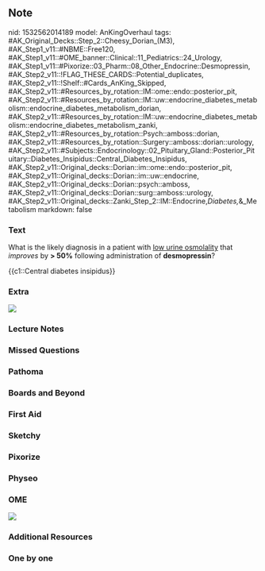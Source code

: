 ## Note
nid: 1532562014189
model: AnKingOverhaul
tags: #AK_Original_Decks::Step_2::Cheesy_Dorian_(M3), #AK_Step1_v11::#NBME::Free120, #AK_Step1_v11::#OME_banner::Clinical::11_Pediatrics::24_Urology, #AK_Step1_v11::#Pixorize::03_Pharm::08_Other_Endocrine::Desmopressin, #AK_Step2_v11::!FLAG_THESE_CARDS::Potential_duplicates, #AK_Step2_v11::!Shelf::#Cards_AnKing_Skipped, #AK_Step2_v11::#Resources_by_rotation::IM::ome::endo::posterior_pit, #AK_Step2_v11::#Resources_by_rotation::IM::uw::endocrine_diabetes_metabolism::endocrine_diabetes_metabolism_dorian, #AK_Step2_v11::#Resources_by_rotation::IM::uw::endocrine_diabetes_metabolism::endocrine_diabetes_metabolism_zanki, #AK_Step2_v11::#Resources_by_rotation::Psych::amboss::dorian, #AK_Step2_v11::#Resources_by_rotation::Surgery::amboss::dorian::urology, #AK_Step2_v11::#Subjects::Endocrinology::02_Pituitary_Gland::Posterior_Pituitary::Diabetes_Insipidus::Central_Diabetes_Insipidus, #AK_Step2_v11::Original_decks::Dorian::im::ome::endo::posterior_pit, #AK_Step2_v11::Original_decks::Dorian::im::uw::endocrine, #AK_Step2_v11::Original_decks::Dorian::psych::amboss, #AK_Step2_v11::Original_decks::Dorian::surg::amboss::urology, #AK_Step2_v11::Original_decks::Zanki_Step_2::IM::Endocrine,_Diabetes,_&_Metabolism
markdown: false

### Text
What is the likely diagnosis in a patient with <u>low urine
osmolality</u> that <i>improves</i> by <b>> 50%</b> following
administration of <b>desmopressin</b>?
<div>
  {{c1::Central diabetes insipidus}}
</div>

### Extra
<div><img src="water%20dep.png"></div>

### Lecture Notes


### Missed Questions


### Pathoma


### Boards and Beyond


### First Aid


### Sketchy


### Pixorize


### Physeo


### OME
<div class="ome-widget">
  <a href=
  "https://onlinemeded.org/spa/pediatrics/urology/acquire?ref=anki">
  <img src="_OME_AnkiFlashcards_Lesson_1.png"></a>
</div>

### Additional Resources


### One by one

